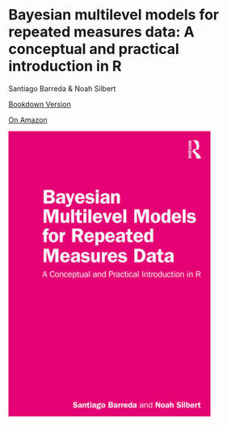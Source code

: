 # Bayesian multilevel models for repeated measures data: A conceptual and practical introduction in R
Santiago Barreda & Noah Silbert
 
[Bookdown Version](https://santiagobarreda.github.io/bmmrmd/)

[On Amazon](https://www.amazon.com/Bayesian-Multilevel-Models-Repeated-Measures/dp/1032259639)
  
[<img alt="cover" width="400" src="https://raw.githubusercontent.com/santiagobarreda/bmmrmd/main/docs/_main_files/figure-html/cover.png"/>](https://www.amazon.com/Bayesian-Multilevel-Models-Repeated-Measures/dp/1032259639)

  

